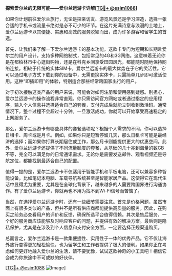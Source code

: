 **探索爱尔兰的无限可能——爱尔兰远游卡详解[[TG💪+ @esim1088](https://t.me/s/esim1088)]**

如果你计划前往爱尔兰旅行，无论是探亲访友、游览风景还是学习深造，选择一张合适的手机卡或流量卡绝对是必不可少的环节。在这片充满诗意与浪漫的土地上，爱尔兰远游卡以其便捷、实惠和高效的服务脱颖而出，成为许多游客和留学生的首选。

首先，让我们来了解一下爱尔兰远游卡的基本功能。这款卡专门为短期和长期赴爱尔兰的用户设计，支持多种网络制式，包括常见的4G和3G网络。这意味着无论你是在都柏林市中心逛街购物，还是在科克乡间享受田园风光，都能随时随地保持网络连接。相较于传统的实体SIM卡，爱尔兰远游卡的最大优势在于它的灵活性。它可以通过电子方式下载到你的设备中，无需更换实体卡，只需简单几步即可激活使用。这种“即插即用”的体验，特别适合那些经常跨国家出行的用户。

对于初次接触这类产品的用户来说，可能会对如何注册和使用感到疑惑。别担心，爱尔兰远游卡的操作流程非常直观。你只需访问官方网站或者通过指定的应用程序，输入个人信息并选择适合自己的套餐，支付完成后就能立刻收到激活码。通常情况下，整个过程不会超过十分钟。一旦激活成功，你就可以开始享受高速稳定的上网服务了。

那么，爱尔兰远游卡有哪些具体的套餐选项呢？根据个人需求的不同，你可以选择日租卡、周卡或是月卡。例如，如果你只是短暂停留几天，那么日租卡可能是最经济的选择；而如果你打算长期居住或工作，那么月卡则能提供更大的优惠空间。此外，爱尔兰远游卡还提供了不同流量额度的套餐，从基础的几十兆到海量的数GB不等，完全可以满足你的日常通讯需求。无论你是需要发送邮件、观看视频还是导航定位，都能找到最适合自己的配置。

值得一提的是，爱尔兰远游卡不仅适用于智能手机和平板电脑，还可以兼容多种智能设备，比如笔记本电脑、车载导航系统甚至是智能家居产品。这使得它在现代生活中显得尤为重要，尤其是在全球化背景下，越来越多的人需要跨国界进行沟通协作。有了爱尔兰远游卡，你就再也不用为找不到Wi-Fi信号而苦恼了。

当然，在选择爱尔兰远游卡时，还有一些细节需要注意。首先是价格问题，虽然市面上有很多类似的产品，但并不是所有供应商都能提供高质量的服务。因此，在购买之前务必查看用户的评价和反馈，确保所选平台值得信赖。其次是售后服务，一个好的服务商应该能够及时响应客户的问题，并提供有效的解决方案。最后则是隐私保护，尤其是在涉及到个人信息和支付安全方面，一定要选择正规渠道购买。

总而言之，爱尔兰远游卡是一款集便捷性、实用性于一体的优秀产品。它不仅让海外旅行变得更加轻松愉快，也为留学生和工作者提供了极大的便利。如果你正在考虑如何更好地融入爱尔兰的生活，请不要犹豫，试试这款神奇的小工具吧！相信它会成为你旅途中不可或缺的好伙伴。

[[TG💪+ @esim1088](https://t.me/s/esim1088) ![Image](https://i.postimg.cc/4NQfJmqS/Snipaste-2025-05-13-00-14-12.png)]